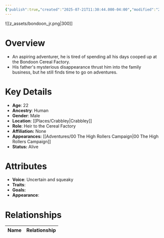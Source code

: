 ```yaml
---
{"publish":true,"created":"2025-07-21T11:30:44.000-04:00","modified":"2025-10-22T09:15:48.902-04:00","published":"2025-10-22T09:15:48.902-04:00","cssclasses":"","Age":"22","Ancestry":"Human","Gender":"Male","Location":["[[Crabbley]]"],"Role":["Heir to the Cereal Factory"],"Affiliation":["None"],"Appearances":["[[00 The High Rollers Campaign]]"],"Status":"Alive","Authors":["Jordan"]}
---
```


![[z_assets/bondoon_jr.png|300]]

# Overview
- An aspiring adventurer, he is tired of spending all his days cooped up at the Bondoon Cereal Factory.
- His father's mysterious disappearance thrust him into the family business, but he still finds time to go on adventures.


# Key Details
- **Age**: 22
- **Ancestry**: Human
- **Gender**: Male
- **Location**: [[Places/Crabbley\|Crabbley]]
- **Role**: Heir to the Cereal Factory
- **Affiliation:** None
- **Appearances:** [[Adventures/00 The High Rollers Campaign\|00 The High Rollers Campaign]]
- **Status:** Alive

# Attributes
- **Voice**: Uncertain and squeaky
- **Traits**: 
- **Goals:** 
- **Appearance**: 

# Relationships

| Name  | Relationship |
| ----- | ------------ |
